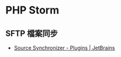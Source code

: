# PHP Storm


## SFTP 檔案同步
* [Source Synchronizer - Plugins | JetBrains](https://plugins.jetbrains.com/plugin/7374-source-synchronizer)

